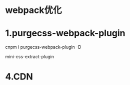 # webpack优化

# 1.purgecss-webpack-plugin

cnpm i purgecss-webpack-plugin -D

mini-css-extract-plugin


# 4.CDN
